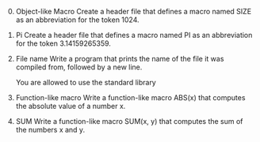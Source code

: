 0. Object-like Macro
Create a header file that defines a macro named SIZE as an abbreviation for the token 1024.
1. Pi 
Create a header file that defines a macro named PI as an abbreviation for the token 3.14159265359.
2. File name 
Write a program that prints the name of the file it was compiled from, followed by a new line.

    You are allowed to use the standard library
3. Function-like macro
Write a function-like macro ABS(x) that computes the absolute value of a number x.
4. SUM 
Write a function-like macro SUM(x, y) that computes the sum of the numbers x and y.
